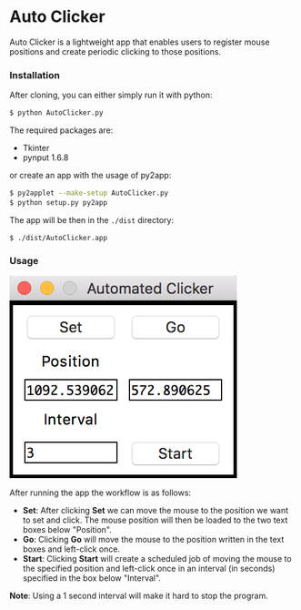 # Auto Clicker

Auto Clicker is a lightweight app that enables users to register mouse positions and create periodic clicking to those positions.

### Installation

After cloning, you can either simply run it with python:
```sh
$ python AutoClicker.py
```

The required packages are:
- Tkinter
- pynput 1.6.8

or create an app with the usage of py2app:
```sh
$ py2applet --make-setup AutoClicker.py
$ python setup.py py2app
```
The app will be then in the ```./dist``` directory:
```
$ ./dist/AutoClicker.app
```

### Usage

![App](app.png)

After running the app the workflow is as follows: 
- **Set**: After clicking **Set** we can move the mouse to the position we want to set and click. The mouse position will then be loaded to the two text boxes below "Position".
- **Go**: Clicking **Go** will move the mouse to the position written in the text boxes and left-click once.
- **Start**: Clicking **Start** will create a scheduled job of moving the mouse to the specified position and left-click once in an interval (in seconds) specified in the box below "Interval".

**Note**: Using a 1 second interval will make it hard to stop the program. 
